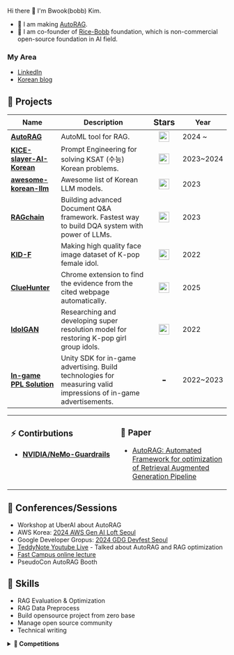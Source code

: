 Hi there 👋 I'm Bwook(bobb) Kim. 

- 🔭 I am making [AutoRAG](https://github.com/Marker-Inc-Korea/AutoRAG).
- 🍚 I am co-founder of [Rice-Bobb](https://github.com/RiceBobb) foundation, which is non-commercial open-source foundation in AI field.

### My Area
- [LinkedIn](https://www.linkedin.com/in/autorag-bwook)
- [Korean blog](https://bobb-ai-brain.vercel.app)

## 💼 Projects

<table>
  <thead>
    <tr>
      <th>Name</th>
      <th>Description</th>
      <th style="font-size:1.2em; text-align:center;">Stars</th>
      <th>Year</th>
    </tr>
  </thead>
  <tbody>
    <tr>
      <td><a href="https://github.com/Marker-Inc-Korea/AutoRAG"><b>AutoRAG</b></a></td>
      <td>AutoML tool for RAG.</td>
      <td align="center" style="font-size:1.4em; font-weight:bold;">
        <img src="https://img.shields.io/github/stars/Marker-Inc-Korea/AutoRAG?style=flat&label=%E2%AD%90" height="24"/>
      </td>
      <td>2024 ~ </td>
    </tr>
    <tr>
      <td><a href="https://github.com/NomaDamas/KICE_slayer_AI_Korean"><b>KICE-slayer-AI-Korean</b></a></td>
      <td>Prompt Engineering for solving KSAT (수능) Korean problems.</td>
      <td align="center" style="font-size:1.4em; font-weight:bold;">
        <img src="https://img.shields.io/github/stars/NomaDamas/KICE_slayer_AI_Korean?style=flat&label=%E2%AD%90" height="24"/>
      </td>
      <td>2023~2024</td>
    </tr>
    <tr>
      <td><a href="https://github.com/NomaDamas/awesome-korean-llm"><b>awesome-korean-llm</b></a></td>
      <td>Awesome list of Korean LLM models.</td>
      <td align="center" style="font-size:1.4em; font-weight:bold;">
        <img src="https://img.shields.io/github/stars/NomaDamas/awesome-korean-llm?style=flat&label=%E2%AD%90" height="24"/>
      </td>
      <td>2023</td>
    </tr>
    <tr>
      <td><a href="https://github.com/NomaDamas/RAGchain"><b>RAGchain</b></a></td>
      <td>Building advanced Document Q&A framework. Fastest way to build DQA system with power of LLMs.</td>
      <td align="center" style="font-size:1.4em; font-weight:bold;">
        <img src="https://img.shields.io/github/stars/NomaDamas/RAGchain?style=flat&label=%E2%AD%90" height="24"/>
      </td>
      <td>2023</td>
    </tr>
    <tr>
      <td><a href="https://github.com/PCEO-AI-CLUB/KID-F"><b>KID-F</b></a></td>
      <td>Making high quality face image dataset of K-pop female idol.</td>
      <td align="center" style="font-size:1.4em; font-weight:bold;">
        <img src="https://img.shields.io/github/stars/PCEO-AI-CLUB/KID-F?style=flat&label=%E2%AD%90" height="24"/>
      </td>
      <td>2022</td>
    </tr>
    <tr>
      <td><a href="https://github.com/RiceBobb/ClueHunter-Perplexity"><b>ClueHunter</b></a></td>
      <td>Chrome extension to find the evidence from the cited webpage automatically.</td>
      <td align="center" style="font-size:1.4em; font-weight:bold;">
        <img src="https://img.shields.io/github/stars/RiceBobb/ClueHunter-Perplexity?style=flat&label=%E2%AD%90" height="24"/>
      </td>
      <td>2025</td>
    </tr>
    <tr>
      <td><a href="https://github.com/PCEO-AI-CLUB/IdolGAN"><b>IdolGAN</b></a></td>
      <td>Researching and developing super resolution model for restoring K-pop girl group idols.</td>
      <td align="center" style="font-size:1.4em; font-weight:bold;">
        <img src="https://img.shields.io/github/stars/PCEO-AI-CLUB/IdolGAN?style=flat&label=%E2%AD%90" height="24"/>
      </td>
      <td>2022</td>
    </tr>
    <tr>
      <td><a href="https://windy-houseboat-446.notion.site/EDAI-ad684228cb9245199c472fcb62681cf4"><b>In-game PPL Solution</b></a></td>
      <td>Unity SDK for in-game advertising. Build technologies for measuring valid impressions of in-game advertisements.</td>
      <td align="center" style="font-size:1.4em; font-weight:bold;">-</td>
      <td>2022~2023</td>
    </tr>
  </tbody>
</table>



<table>
  <tr>
    <td valign="top" width="50%">
      <h3>⚡ Contirbutions</h3>
      <ul>
        <li><b><a href="https://github.com/NVIDIA/NeMo-Guardrails">NVIDIA/NeMo-Guardrails</a></b></li>
      </ul>
    </td>
    <td valign="top" width="50%">
      <h3>📑 Paper</h3>
      <ul>
        <li><a href="https://arxiv.org/abs/2410.20878">AutoRAG: Automated Framework for optimization of Retrieval Augmented Generation Pipeline</a></li>
      </ul>
    </td>
  </tr>
</table>


## 🎤 Conferences/Sessions
- Workshop at UberAI about AutoRAG
- AWS Korea: [2024 AWS Gen AI Loft Seoul](https://aws.amazon.com/startups/events/autorag-optimal-rag-pipeline)
- Google Developer Gropus: [2024 GDG Devfest Seoul](https://www.facebook.com/googlefordevskr/posts/12%EC%9B%94-14%EC%9D%BC-%EA%B0%9C%EB%B0%9C%EC%9E%90%EB%93%A4%EC%9D%98-%EC%B6%95%EC%A0%9C-devfest-2024-seoul%EC%9D%B4-%EA%B0%9C%EC%B5%9C-%EB%90%A9%EB%8B%88%EB%8B%A4gdg-seoul%EC%9D%B4-%EC%A3%BC%EC%B5%9C%ED%95%98%EB%8A%94-%EA%B0%9C%EB%B0%9C%EC%9E%90-%EC%BB%A8%ED%8D%BC%EB%9F%B0%EC%8A%A4-devfest-2024/1118098330323786/)
- [TeddyNote Youtube Live](https://www.youtube.com/live/zjUPWtsjdWk?si=EIKwv8Rxa1WWxeGs) - Talked about AutoRAG and RAG optimization
- [Fast Campus online lecture](https://fastcampus.co.kr/data_online_evaluation)
- PseudoCon AutoRAG Booth

## 🤩 Skills

- RAG Evaluation & Optimization
- RAG Data Preprocess
- Build opensource project from zero base
- Manage open source community
- Technical writing


<details>
  <summary><b>🎀 Competitions</b></summary>
  <div markdown="1">
    <h3 id="challenged">Challenged</h3>
    <ul>
    <li><code>Dacon</code>  <strong><a href="https://dacon.io/competitions/official/235863/leaderboard">Job Care Recommendation Algoritm Competition</a></strong> 15/728 <a href="https://github.com/PCEO-AI-CLUB/JobCare--DACON">Code</a></li>
    <li><code>Dacon</code> <strong><a href="https://dacon.io/competitions/official/235949/leaderboard">Han River Water Level Prediction Competition</a></strong> 16/308 </li>
</ul>
</details>
